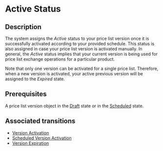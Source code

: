 # Active Status 
## Description
The system assigns the *Active* status to your price list version once it is successfully activated according to your provided schedule. This status is also assigned in case your price list version is activated manually. In general, the *Active* status implies that your current version is being used for price list exchange operations for a particular product. 

Note that only one version can be activated for a single price list. Therefore, when a new version is activated, your active previous version will be assigned to the *Expired* state. 
## Prerequisites
A price list version object in the [Draft](s-b-draft.html) state or in the [Scheduled](s-d-scheduled.html) state.
## Associated transitions
* [Version Activation](t-3-draft-active.html)
* [Scheduled Version Activation](t-6-scheduled-active.html)
* [Version Expiration](t-7-active-expired.html)
